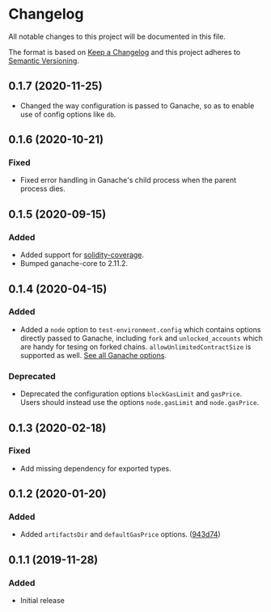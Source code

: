 # Changelog
All notable changes to this project will be documented in this file.

The format is based on [Keep a Changelog](http://keepachangelog.com/en/1.0.0/)
and this project adheres to [Semantic Versioning](http://semver.org/spec/v2.0.0.html).

## 0.1.7 (2020-11-25)
- Changed the way configuration is passed to Ganache, so as to enable use of config options like `db`.

## 0.1.6 (2020-10-21)
### Fixed
- Fixed error handling in Ganache's child process when the parent process dies.

## 0.1.5 (2020-09-15)
### Added
- Added support for [solidity-coverage](https://github.com/sc-forks/solidity-coverage).
- Bumped ganache-core to 2.11.2.

## 0.1.4 (2020-04-15)
### Added
- Added a `node` option to `test-environment.config` which contains options directly passed to Ganache, including `fork` and `unlocked_accounts` which are handy for tesing on forked chains. `allowUnlimitedContractSize` is supported as well. [See all Ganache options](https://github.com/trufflesuite/ganache-cli).
### Deprecated
- Deprecated the configuration options `blockGasLimit` and `gasPrice`. Users should instead use the options `node.gasLimit` and `node.gasPrice`.

## 0.1.3 (2020-02-18)
### Fixed
 * Add missing dependency for exported types.

## 0.1.2 (2020-01-20)
### Added
 * Added `artifactsDir` and `defaultGasPrice` options. ([943d74](https://github.com/OpenZeppelin/openzeppelin-test-environment/commit/943d74))

## 0.1.1 (2019-11-28)
### Added
 * Initial release
